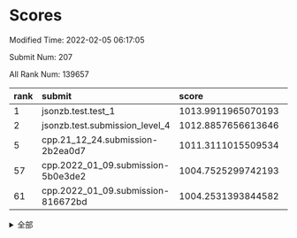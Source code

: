 # Scores

Modified Time: 2022-02-05 06:17:05

Submit Num: 207

All Rank Num: 139657

| rank |               submit               |       score        |       sigma        | pk_num |
| :--- | :--------------------------------- | :----------------- | :----------------- | :----- |
| 1    | jsonzb.test.test_1                 | 1013.9911965070193 | 0.8261717856668391 | 2702   |
| 2    | jsonzb.test.submission_level_4     | 1012.8857656613646 | 0.7937623580479531 | 2698   |
| 5    | cpp.21_12_24.submission-2b2ea0d7   | 1011.3111015509534 | 0.7553110437696676 | 2695   |
| 57   | cpp.2022_01_09.submission-5b0e3de2 | 1004.7525299742193 | 0.7185999216973836 | 2698   |
| 61   | cpp.2022_01_09.submission-816672bd | 1004.2531393844582 | 0.7107117701171193 | 2700   |


<details>
<summary>全部</summary>

| rank |                 submit                 |       score        |       sigma        | pk_num |
| :--- | :------------------------------------- | :----------------- | :----------------- | :----- |
| 1    | jsonzb.test.test_1                     | 1013.9911965070193 | 0.8261717856668391 | 2702   |
| 2    | jsonzb.test.submission_level_4         | 1012.8857656613646 | 0.7937623580479531 | 2698   |
| 3    | gobigger.level_3.submission_level_3_2  | 1011.9378520899752 | 0.7938605451529306 | 2698   |
| 4    | gobigger.level_3.submission_level_3_45 | 1011.841770077275  | 0.7725627247862218 | 2703   |
| 5    | cpp.21_12_24.submission-2b2ea0d7       | 1011.3111015509534 | 0.7553110437696676 | 2695   |
| 6    | gobigger.level_3.submission_level_3_24 | 1011.0697917644052 | 0.7639408055985641 | 2699   |
| 7    | gobigger.level_3.submission_level_3_0  | 1011.0514768421177 | 0.7847774698894919 | 2700   |
| 8    | gobigger.level_3.submission_level_3_1  | 1010.9350680763399 | 0.7911814979584023 | 2700   |
| 9    | gobigger.level_3.submission_level_3_26 | 1010.8338809589108 | 0.7590855935508963 | 2698   |
| 10   | gobigger.level_3.submission_level_3_4  | 1010.7196991217246 | 0.7666149385943943 | 2696   |
| 11   | gobigger.level_3.submission_level_3_39 | 1010.6917144234156 | 0.7641969190022041 | 2698   |
| 12   | gobigger.level_3.submission_level_3_20 | 1010.5422926036713 | 0.7677609705101631 | 2699   |
| 13   | gobigger.level_3.submission_level_3_21 | 1010.4417309938422 | 0.779555560537687  | 2697   |
| 14   | gobigger.level_3.submission_level_3_25 | 1010.4417236764841 | 0.7548539422216302 | 2702   |
| 15   | gobigger.level_3.submission_level_3_35 | 1010.4246369822691 | 0.7636100633151942 | 2698   |
| 16   | gobigger.level_3.submission_level_3_16 | 1010.4186983691404 | 0.7767878968394948 | 2701   |
| 17   | gobigger.level_3.submission_level_3_23 | 1010.3746654827094 | 0.7599310412727898 | 2695   |
| 18   | gobigger.level_3.submission_level_3_47 | 1010.3393505736024 | 0.7562275394754804 | 2701   |
| 19   | gobigger.level_3.submission_level_3_34 | 1010.3146043815289 | 0.7505966226660116 | 2699   |
| 20   | gobigger.level_3.submission_level_3_27 | 1010.2385396582652 | 0.7526213998240698 | 2703   |
| 21   | gobigger.level_3.submission_level_3_11 | 1010.235895394091  | 0.7633057212223124 | 2696   |
| 22   | gobigger.level_3.submission_level_3_41 | 1010.1472848576278 | 0.7486971979375378 | 2701   |
| 23   | gobigger.level_3.submission_level_3_12 | 1010.0462821582265 | 0.7596083285770737 | 2697   |
| 24   | gobigger.level_3.submission_level_3_43 | 1010.0187103056473 | 0.7583660039142399 | 2702   |
| 25   | gobigger.level_3.submission_level_3_8  | 1009.9697317848512 | 0.7591239356319357 | 2700   |
| 26   | gobigger.level_3.submission_level_3_6  | 1009.9598431032819 | 0.7587348670133578 | 2697   |
| 27   | gobigger.level_3.submission_level_3_46 | 1009.9133170540788 | 0.7731474276544231 | 2703   |
| 28   | gobigger.level_3.submission_level_3_40 | 1009.8665891051097 | 0.7561513673758204 | 2699   |
| 29   | gobigger.level_3.submission_level_3_14 | 1009.8636564455315 | 0.7742035363223432 | 2700   |
| 30   | gobigger.level_3.submission_level_3_48 | 1009.8020778671389 | 0.7536279327978062 | 2699   |
| 31   | gobigger.level_3.submission_level_3_9  | 1009.795489143515  | 0.762241422068394  | 2696   |
| 32   | gobigger.level_3.submission_level_3_15 | 1009.784035250406  | 0.7631984042623551 | 2698   |
| 33   | gobigger.level_3.submission_level_3_37 | 1009.7281940745797 | 0.7542225328019444 | 2699   |
| 34   | gobigger.level_3.submission_level_3_32 | 1009.7240325215757 | 0.7612990288340313 | 2698   |
| 35   | gobigger.level_3.submission_level_3_30 | 1009.6027633048346 | 0.7757729102793356 | 2699   |
| 36   | gobigger.level_3.submission_level_3_5  | 1009.5988976303487 | 0.747376310598316  | 2702   |
| 37   | gobigger.level_3.submission_level_3_13 | 1009.5815504770031 | 0.7383289286102425 | 2693   |
| 38   | gobigger.level_3.submission_level_3_31 | 1009.5349260943465 | 0.7576507374728313 | 2694   |
| 39   | gobigger.level_3.submission_level_3_3  | 1009.4563487202416 | 0.7482845575597261 | 2698   |
| 40   | gobigger.level_3.submission_level_3_49 | 1009.273486560564  | 0.7479953261392679 | 2701   |
| 41   | gobigger.level_3.submission_level_3_36 | 1009.2222855860606 | 0.747567466757029  | 2697   |
| 42   | gobigger.level_3.submission_level_3_17 | 1009.1769585049952 | 0.7651360151104508 | 2702   |
| 43   | gobigger.level_3.submission_level_3_18 | 1009.1214509760115 | 0.7609494587853586 | 2702   |
| 44   | gobigger.level_3.submission_level_3_42 | 1009.0768756783107 | 0.7471875285276497 | 2699   |
| 45   | gobigger.level_3.submission_level_3_7  | 1009.0765364811895 | 0.745512268465269  | 2697   |
| 46   | gobigger.level_3.submission_level_3_19 | 1009.0350770071799 | 0.727324253959105  | 2695   |
| 47   | gobigger.level_3.submission_level_3_10 | 1008.9768087455229 | 0.7482266095883084 | 2696   |
| 48   | gobigger.level_3.submission_level_3_29 | 1008.9389421420377 | 0.7557730916836222 | 2699   |
| 49   | gobigger.level_3.submission_level_3_22 | 1008.9346851858778 | 0.7600140541762088 | 2694   |
| 50   | gobigger.level_3.submission_level_3_38 | 1008.859191113471  | 0.740312320183602  | 2699   |
| 51   | gobigger.level_3.submission_level_3_44 | 1008.7447226617201 | 0.7633901908094084 | 2698   |
| 52   | gobigger.level_3.submission_level_3_28 | 1008.1418194090606 | 0.7447406908975496 | 2698   |
| 53   | gobigger.level_3.submission_level_3_33 | 1007.8333534075562 | 0.7449866987204902 | 2702   |
| 54   | gobigger.level_1.submission_level_1_15 | 1005.3319643004319 | 0.7166083268921923 | 2701   |
| 55   | gobigger.level_1.submission_level_1_16 | 1005.0849900599318 | 0.7107537166476787 | 2696   |
| 56   | gobigger.level_1.submission_level_1_12 | 1004.8115386967294 | 0.7201568399559485 | 2703   |
| 57   | cpp.2022_01_09.submission-5b0e3de2     | 1004.7525299742193 | 0.7185999216973836 | 2698   |
| 58   | gobigger.level_1.submission_level_1_26 | 1004.5188910425626 | 0.7205056765199789 | 2704   |
| 59   | gobigger.level_1.submission_level_1_42 | 1004.4581856791672 | 0.7156185942431871 | 2694   |
| 60   | gobigger.level_1.submission_level_1_34 | 1004.3056138890126 | 0.7065227872303557 | 2697   |
| 61   | cpp.2022_01_09.submission-816672bd     | 1004.2531393844582 | 0.7107117701171193 | 2700   |
| 62   | gobigger.level_1.submission_level_1_47 | 1004.2428050609442 | 0.7112448501332378 | 2701   |
| 63   | gobigger.level_1.submission_level_1_49 | 1004.0861714349496 | 0.7378398790589861 | 2697   |
| 64   | gobigger.level_1.submission_level_1_13 | 1003.9892882397337 | 0.722824881406603  | 2700   |
| 65   | gobigger.level_1.submission_level_1_43 | 1003.8956557134371 | 0.7270783709341367 | 2700   |
| 66   | gobigger.level_1.submission_level_1_36 | 1003.7749029996764 | 0.7167578014613397 | 2699   |
| 67   | gobigger.level_1.submission_level_1_21 | 1003.7289194630597 | 0.7095648961846582 | 2697   |
| 68   | gobigger.level_1.submission_level_1_32 | 1003.7043031941437 | 0.7200904591531394 | 2698   |
| 69   | gobigger.level_1.submission_level_1_35 | 1003.670464670183  | 0.7185996410001401 | 2701   |
| 70   | gobigger.level_1.submission_level_1_5  | 1003.6658697404631 | 0.7189324366032425 | 2700   |
| 71   | gobigger.level_1.submission_level_1_46 | 1003.6274594913392 | 0.7241768138310869 | 2694   |
| 72   | gobigger.level_1.submission_level_1_1  | 1003.535862470064  | 0.7183117703126894 | 2696   |
| 73   | gobigger.level_1.submission_level_1_18 | 1003.5136048589611 | 0.7165040570550574 | 2699   |
| 74   | gobigger.level_1.submission_level_1_41 | 1003.5119992207561 | 0.7176096704620809 | 2701   |
| 75   | gobigger.level_1.submission_level_1_11 | 1003.4973157433675 | 0.7129374109845186 | 2697   |
| 76   | gobigger.level_1.submission_level_1_24 | 1003.4649864692677 | 0.7216588084929144 | 2696   |
| 77   | gobigger.level_1.submission_level_1_9  | 1003.4116505190966 | 0.7058230861409966 | 2704   |
| 78   | gobigger.level_1.submission_level_1_10 | 1003.3895115315771 | 0.7076953872349118 | 2700   |
| 79   | gobigger.level_1.submission_level_1_40 | 1003.2846511227341 | 0.7289150827822656 | 2700   |
| 80   | gobigger.level_1.submission_level_1_7  | 1003.1737945662646 | 0.7078697815186508 | 2698   |
| 81   | gobigger.level_1.submission_level_1_39 | 1003.1481501129879 | 0.7109707748545837 | 2695   |
| 82   | gobigger.level_1.submission_level_1_17 | 1003.134068669491  | 0.7066271578906027 | 2695   |
| 83   | gobigger.level_1.submission_level_1_44 | 1003.126136664613  | 0.7169850380251787 | 2694   |
| 84   | gobigger.level_1.submission_level_1_28 | 1003.1000467465724 | 0.7108823427596235 | 2695   |
| 85   | gobigger.level_1.submission_level_1_0  | 1003.0292654535848 | 0.7046512773600931 | 2700   |
| 86   | gobigger.level_1.submission_level_1_22 | 1002.9734684946031 | 0.7086702583547879 | 2696   |
| 87   | gobigger.level_1.submission_level_1_27 | 1002.9500250667181 | 0.7196662117701178 | 2698   |
| 88   | gobigger.level_1.submission_level_1_20 | 1002.8765373751381 | 0.7164655632879295 | 2702   |
| 89   | gobigger.level_1.submission_level_1_25 | 1002.8619038739475 | 0.7202251509426862 | 2703   |
| 90   | gobigger.level_1.submission_level_1_48 | 1002.8537098611524 | 0.7015049952964527 | 2699   |
| 91   | gobigger.level_1.submission_level_1_30 | 1002.6753109726777 | 0.7148872715920882 | 2691   |
| 92   | gobigger.level_1.submission_level_1_4  | 1002.67384305596   | 0.7167378538013783 | 2699   |
| 93   | gobigger.level_1.submission_level_1_23 | 1002.6203549532095 | 0.705907129046322  | 2702   |
| 94   | gobigger.level_1.submission_level_1_8  | 1002.5980328120467 | 0.7163649292949333 | 2698   |
| 95   | gobigger.level_1.submission_level_1_45 | 1002.5922445829772 | 0.7137527644891567 | 2698   |
| 96   | gobigger.level_1.submission_level_1_33 | 1002.5703286989628 | 0.71860496284129   | 2699   |
| 97   | gobigger.level_1.submission_level_1_37 | 1002.5466473925724 | 0.7202135336487672 | 2700   |
| 98   | gobigger.level_1.submission_level_1_6  | 1002.4553147039362 | 0.7194829146064691 | 2697   |
| 99   | gobigger.level_1.submission_level_1_31 | 1002.2615994301075 | 0.7067254303621606 | 2700   |
| 100  | gobigger.level_1.submission_level_1_19 | 1002.2349024750779 | 0.7117742771683061 | 2701   |
| 101  | gobigger.level_1.submission_level_1_2  | 1002.1402787675355 | 0.7110851250820671 | 2700   |
| 102  | gobigger.level_1.submission_level_1_3  | 1001.9710226478531 | 0.7025973592472344 | 2697   |
| 103  | gobigger.level_1.submission_level_1_14 | 1001.9557420197774 | 0.7164166556132263 | 2697   |
| 104  | gobigger.level_1.submission_level_1_29 | 1001.9213356062721 | 0.722012944892568  | 2702   |
| 105  | gobigger.level_1.submission_level_1_38 | 1001.5368948149778 | 0.7300943528822155 | 2702   |
| 106  | gobigger.random.submission_random_23   | 997.5728491916393  | 0.7071937272543183 | 2697   |
| 107  | gobigger.random.submission_random_43   | 997.1999688092772  | 0.7037729618737916 | 2702   |
| 108  | gobigger.random.submission_random_47   | 996.9417840590459  | 0.7123150276724809 | 2694   |
| 109  | gobigger.random.submission_random_9    | 996.7639486445614  | 0.7049990131988877 | 2699   |
| 110  | gobigger.random.submission_random_1    | 996.7531049890309  | 0.7193444716659712 | 2699   |
| 111  | gobigger.random.submission_random_21   | 996.6645554440596  | 0.7040077249921094 | 2701   |
| 112  | gobigger.random.submission_random_15   | 996.6358999069059  | 0.7151726623229554 | 2700   |
| 113  | gobigger.random.submission_random_19   | 996.5962623578613  | 0.7085445004193407 | 2695   |
| 114  | gobigger.random.submission_random_30   | 996.5959596015196  | 0.7010193812845206 | 2700   |
| 115  | gobigger.random.submission_random_31   | 996.5455166292603  | 0.698810641522036  | 2696   |
| 116  | gobigger.random.submission_random_38   | 996.5173692492508  | 0.7141722169467367 | 2701   |
| 117  | gobigger.random.submission_random_5    | 996.4046968466765  | 0.7023072983220623 | 2698   |
| 118  | gobigger.random.submission_random_14   | 996.3307294808455  | 0.7142967235277538 | 2699   |
| 119  | gobigger.random.submission_random_7    | 996.2520950310128  | 0.7197229693754588 | 2696   |
| 120  | gobigger.random.submission_random_37   | 996.1999115592909  | 0.7119664734110405 | 2702   |
| 121  | gobigger.random.submission_random_32   | 996.1619700575027  | 0.7065140125658219 | 2698   |
| 122  | gobigger.random.submission_random_48   | 996.0919124015619  | 0.7055012403791693 | 2698   |
| 123  | gobigger.random.submission_random_11   | 996.0906807051724  | 0.7252559408434397 | 2699   |
| 124  | gobigger.random.submission_random_16   | 996.0338376245682  | 0.7167232144503767 | 2694   |
| 125  | gobigger.random.submission_random_35   | 996.0152218483263  | 0.7121055455845993 | 2700   |
| 126  | gobigger.random.submission_random_44   | 995.9706147009449  | 0.7068783978950022 | 2701   |
| 127  | gobigger.random.submission_random_27   | 995.963523966356   | 0.7185458016646373 | 2697   |
| 128  | gobigger.random.submission_random_10   | 995.9543128693119  | 0.7138821430214992 | 2694   |
| 129  | gobigger.random.submission_random_29   | 995.94621921401    | 0.7184820209450569 | 2699   |
| 130  | gobigger.random.submission_random_3    | 995.9394156368304  | 0.7104381903179251 | 2699   |
| 131  | gobigger.random.submission_random_49   | 995.9034878942691  | 0.7082589825641843 | 2703   |
| 132  | gobigger.random.submission_random_18   | 995.9005515126526  | 0.7194841343084045 | 2699   |
| 133  | gobigger.random.submission_random_36   | 995.8887090274937  | 0.7335880676522177 | 2696   |
| 134  | gobigger.random.submission_random_41   | 995.8535179471073  | 0.7034866501312812 | 2703   |
| 135  | gobigger.random.submission_random_20   | 995.7783627401417  | 0.7146784314899907 | 2698   |
| 136  | gobigger.random.submission_random_45   | 995.7631136391349  | 0.7068041962552296 | 2698   |
| 137  | gobigger.random.submission_random_46   | 995.7079071835063  | 0.7097262082831081 | 2697   |
| 138  | gobigger.random.submission_random_13   | 995.6867697238235  | 0.7031832509324816 | 2706   |
| 139  | gobigger.random.submission_random_39   | 995.6640100477907  | 0.712698656436972  | 2701   |
| 140  | gobigger.random.submission_random_28   | 995.6194300990286  | 0.7062359141472808 | 2698   |
| 141  | gobigger.random.submission_random_40   | 995.5503451065438  | 0.7161467617524024 | 2697   |
| 142  | gobigger.random.submission_random_12   | 995.5173785122686  | 0.7043792373150536 | 2693   |
| 143  | gobigger.random.submission_random_17   | 995.4854593372521  | 0.7055715160226038 | 2699   |
| 144  | gobigger.random.submission_random_24   | 995.4545772830804  | 0.6938259852628323 | 2699   |
| 145  | gobigger.random.submission_random_26   | 995.3153659153363  | 0.7143295923704488 | 2703   |
| 146  | gobigger.random.submission_random_25   | 995.3140242884685  | 0.704690593741531  | 2697   |
| 147  | gobigger.random.submission_random_4    | 995.276497428983   | 0.7245268458934319 | 2705   |
| 148  | gobigger.random.submission_random_2    | 995.2592949806641  | 0.7124638592384516 | 2692   |
| 149  | gobigger.random.submission_random_34   | 995.2398479992664  | 0.7356260786234484 | 2696   |
| 150  | gobigger.random.submission_random_8    | 995.1327635399465  | 0.7170573811409132 | 2700   |
| 151  | gobigger.random.submission_random_6    | 995.0330296345535  | 0.7195617424080265 | 2697   |
| 152  | gobigger.random.submission_random_33   | 994.9908187016457  | 0.7045365780798373 | 2698   |
| 153  | gobigger.random.submission_random_42   | 994.9233067694983  | 0.719634075239247  | 2702   |
| 154  | gobigger.random.submission_random_22   | 994.7757678022191  | 0.7101127281236361 | 2696   |
| 155  | gobigger.random.submission_random_0    | 994.4224476179874  | 0.7128029408393051 | 2699   |
| 156  | gobigger.level_2.submission_level_2_34 | 994.2213996258549  | 0.7269251962517417 | 2702   |
| 157  | gobigger.level_2.submission_level_2_12 | 994.155591175941   | 0.7295855063784121 | 2701   |
| 158  | gobigger.level_2.submission_level_2_14 | 993.6965656029947  | 0.7388536855531055 | 2700   |
| 159  | gobigger.level_2.submission_level_2_31 | 993.6346839402161  | 0.7308584209856946 | 2698   |
| 160  | gobigger.level_2.submission_level_2_20 | 993.5688231495576  | 0.7404487045520576 | 2696   |
| 161  | gobigger.level_2.submission_level_2_47 | 993.5388905245853  | 0.7310904705242594 | 2698   |
| 162  | gobigger.level_2.submission_level_2_36 | 993.3577593592632  | 0.733842556717577  | 2701   |
| 163  | gobigger.level_2.submission_level_2_42 | 993.2384909077683  | 0.755029112691936  | 2699   |
| 164  | gobigger.level_2.submission_level_2_37 | 993.1892469016811  | 0.731371850180569  | 2699   |
| 165  | gobigger.level_2.submission_level_2_15 | 993.0095145736473  | 0.7390285100824244 | 2701   |
| 166  | gobigger.level_2.submission_level_2_33 | 992.9234218643322  | 0.7564651904166831 | 2698   |
| 167  | gobigger.level_2.submission_level_2_9  | 992.9089831284992  | 0.7483019909273706 | 2697   |
| 168  | gobigger.level_2.submission_level_2_23 | 992.8374472418113  | 0.7332737894751296 | 2701   |
| 169  | gobigger.level_2.submission_level_2_35 | 992.7551268678258  | 0.7364378777149195 | 2699   |
| 170  | gobigger.level_2.submission_level_2_3  | 992.735203973831   | 0.7321469918050836 | 2701   |
| 171  | gobigger.level_2.submission_level_2_38 | 992.6269673091805  | 0.7643048551696067 | 2694   |
| 172  | gobigger.level_2.submission_level_2_25 | 992.5019382121465  | 0.7352275087460559 | 2704   |
| 173  | gobigger.level_2.submission_level_2_40 | 992.4987699660007  | 0.7402457644825752 | 2694   |
| 174  | gobigger.level_2.submission_level_2_19 | 992.4838071427099  | 0.7287064748779198 | 2700   |
| 175  | gobigger.level_2.submission_level_2_13 | 992.4160141571007  | 0.7288639737746689 | 2703   |
| 176  | gobigger.level_2.submission_level_2_44 | 992.3474154015547  | 0.7360996226879678 | 2699   |
| 177  | gobigger.level_2.submission_level_2_26 | 992.2212567925023  | 0.7496040614536904 | 2702   |
| 178  | gobigger.level_2.submission_level_2_22 | 992.207296971191   | 0.7489481896557547 | 2702   |
| 179  | gobigger.level_2.submission_level_2_0  | 992.1999709669135  | 0.7492979906818035 | 2694   |
| 180  | gobigger.level_2.submission_level_2_30 | 992.1699971334385  | 0.7427030935021455 | 2699   |
| 181  | gobigger.level_2.submission_level_2_27 | 992.1400241567817  | 0.7439950895313123 | 2695   |
| 182  | gobigger.level_2.submission_level_2_18 | 992.1278177655144  | 0.7400764376563591 | 2703   |
| 183  | gobigger.level_2.submission_level_2_43 | 992.0633114831988  | 0.7366940151171988 | 2697   |
| 184  | gobigger.level_2.submission_level_2_2  | 991.950721033431   | 0.7439399167696271 | 2695   |
| 185  | gobigger.level_2.submission_level_2_1  | 991.8574494560756  | 0.7359853248491536 | 2699   |
| 186  | gobigger.level_2.submission_level_2_49 | 991.8409238259613  | 0.7550111947028456 | 2700   |
| 187  | gobigger.level_2.submission_level_2_17 | 991.8246749934528  | 0.7448192543274355 | 2697   |
| 188  | gobigger.level_2.submission_level_2_8  | 991.812388679596   | 0.7571410763009174 | 2697   |
| 189  | gobigger.level_2.submission_level_2_7  | 991.8031190846556  | 0.7532815348185176 | 2693   |
| 190  | gobigger.level_2.submission_level_2_4  | 991.7664488769976  | 0.7613032282581168 | 2700   |
| 191  | gobigger.level_2.submission_level_2_32 | 991.7610320983458  | 0.748655027624672  | 2696   |
| 192  | gobigger.level_2.submission_level_2_46 | 991.6605928345551  | 0.7383681190527097 | 2697   |
| 193  | gobigger.level_2.submission_level_2_48 | 991.497353262633   | 0.7646358784922849 | 2695   |
| 194  | gobigger.level_2.submission_level_2_39 | 991.3611928524225  | 0.7275284570190755 | 2699   |
| 195  | gobigger.level_2.submission_level_2_11 | 991.3406126947505  | 0.7710341792061501 | 2702   |
| 196  | gobigger.level_2.submission_level_2_10 | 991.2433336097336  | 0.7445634027957516 | 2699   |
| 197  | gobigger.level_2.submission_level_2_45 | 991.1969473977573  | 0.7582957305652023 | 2700   |
| 198  | gobigger.level_2.submission_level_2_21 | 991.1717524514222  | 0.7389535610738895 | 2698   |
| 199  | gobigger.level_2.submission_level_2_29 | 991.0609046622794  | 0.7526854769110292 | 2699   |
| 200  | gobigger.level_2.submission_level_2_16 | 991.0145230142991  | 0.7632475115650472 | 2698   |
| 201  | gobigger.level_2.submission_level_2_6  | 990.922191297852   | 0.7455411050666119 | 2700   |
| 202  | gobigger.level_2.submission_level_2_24 | 990.8498560534968  | 0.7639863541550964 | 2702   |
| 203  | gobigger.level_2.submission_level_2_28 | 990.0181348789421  | 0.7588741424063488 | 2700   |
| 204  | gobigger.level_2.submission_level_2_5  | 989.8385223608567  | 0.7623455797701711 | 2694   |
| 205  | gobigger.level_2.submission_level_2_41 | 989.3036974570728  | 0.8007531712228416 | 2700   |
| 206  | gobigger.none.submission_none_0        | 977.2281772466943  | 1.405229883940716  | 2697   |
| 207  | gobigger.none.submission_none_1        | 975.6254798404298  | 1.501838633382039  | 2704   |

</details>